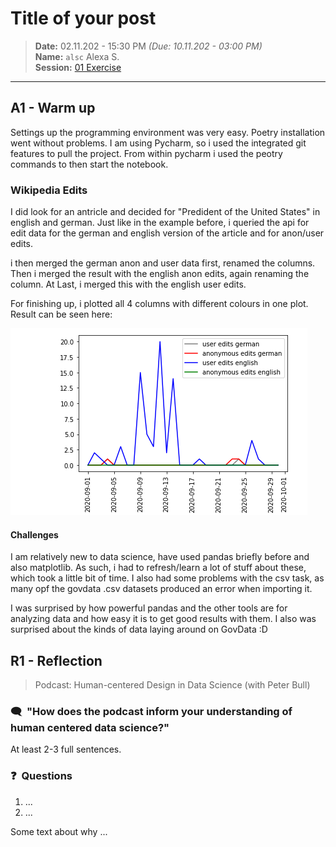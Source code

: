 # Title of your post
> **Date:** 02.11.202 - 15:30 PM *(Due: 10.11.202 - 03:00 PM)*  
> **Name:** `alsc` Alexa S.  
> **Session:** [01 Exercise](01_exercise)   
----

## A1 - Warm up

Settings up the programming environment was very easy. Poetry installation went without problems. I am using Pycharm,
so i used the integrated git features to pull the project. From within pycharm i used the peotry commands to then start the notebook.

### Wikipedia Edits

I did look for an antricle and decided for "Predident of the United States" in english and german. Just like in the example before,
i queried the api for edit data for the german and english version of the article and for anon/user edits.

i then merged the german anon and user data first, renamed the columns. Then i merged the result with the english anon edits,
again renaming the column. At Last, i merged this with the english user edits.

For finishing up, i plotted all 4 columns with different colours in one plot. Result can be seen here:

![](plot.png)

#### Challenges
I am relatively new to data science, have used pandas briefly before and also matplotlib. As such, i had to refresh/learn
a lot of stuff about these, which took a little bit of time. I also had some problems with the csv task, as many opf the
govdata .csv datasets produced an error when importing it.

I was surprised by how powerful pandas and the other tools are for analyzing data and how easy it is to get good results
with them. I also was surprised about the kinds of data laying around on GovData :D

## R1 - Reflection
> Podcast: Human-centered Design in Data Science (with Peter Bull)


### 🗨️&nbsp; "How does the podcast inform your understanding of human centered data science?"  
At least 2-3 full sentences.

### ❓&nbsp; Questions 
1. ...
1. ...

Some text about why ...
